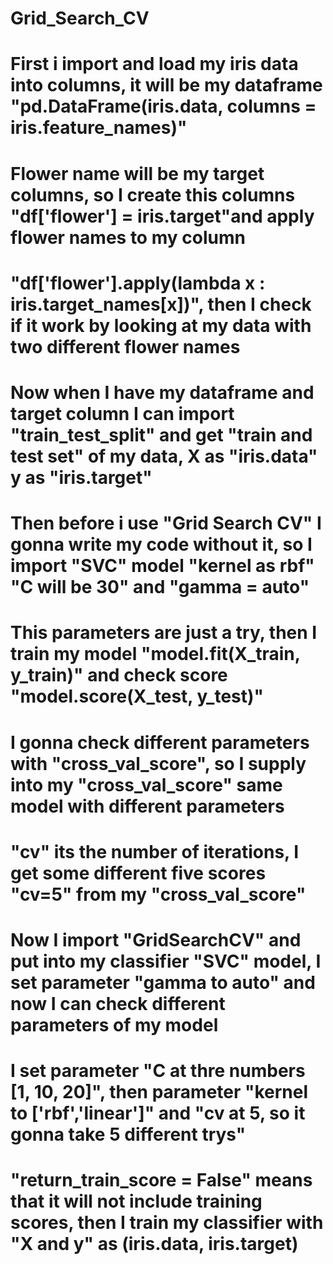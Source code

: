 # Grid_Search_CV
# First i import and load my iris data into columns, it will be my dataframe "pd.DataFrame(iris.data, columns = iris.feature_names)"
# Flower name will be my target columns, so I create this columns "df['flower'] = iris.target"and apply flower names to my column
# "df['flower'].apply(lambda x : iris.target_names[x])", then I check if it work by looking at my data with two different flower names 
# Now when I have my dataframe and target column I can import "train_test_split" and get "train and test set" of my data, X as "iris.data" y as "iris.target"
# Then before i use "Grid Search CV" I gonna write my code without it, so I import "SVC" model "kernel as rbf" "C will be 30" and "gamma = auto"
# This parameters are just a try, then I train my model "model.fit(X_train, y_train)" and check score "model.score(X_test, y_test)"
# I gonna check different parameters with "cross_val_score", so I supply into my "cross_val_score" same model with different parameters
# "cv" its the number of iterations, I get some different five scores "cv=5" from my "cross_val_score"
# Now I import "GridSearchCV" and put into my classifier "SVC" model, I set parameter "gamma to auto" and now I can check different parameters of my model 
# I set parameter "C at thre numbers [1, 10, 20]", then parameter "kernel to ['rbf','linear']" and "cv at 5, so it gonna take 5 different trys"
# "return_train_score = False" means that it will not include training scores, then I train my classifier with "X and y" as (iris.data, iris.target)
